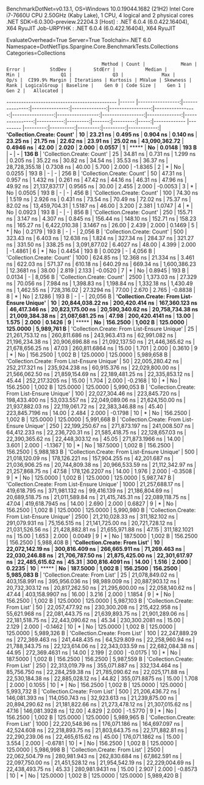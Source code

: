 
BenchmarkDotNet=v0.13.1, OS=Windows 10.0.19044.1682 (21H2)
Intel Core i7-7660U CPU 2.50GHz (Kaby Lake), 1 CPU, 4 logical and 2 physical cores
.NET SDK=6.0.300-preview.22204.3
  [Host]     : .NET 6.0.4 (6.0.422.16404), X64 RyuJIT
  Job-URPYHK : .NET 6.0.4 (6.0.422.16404), X64 RyuJIT

EvaluateOverhead=True  Server=True  Toolchain=.NET 6.0  
Namespace=DotNetTips.Spargine.Core.BenchmarkTests.Collections  Categories=Collections  

                                       Method | Count |             Mean |          Error |         StdDev |        StdErr |           Median |              Min |               Q1 |               Q3 |              Max |          Op/s |  CI99.9% Margin | Iterations | Kurtosis | MValue | Skewness | Rank | LogicalGroup | Baseline |    Gen 0 | Code Size |    Gen 1 |    Gen 2 |   Allocated |
--------------------------------------------- |------ |-----------------:|---------------:|---------------:|--------------:|-----------------:|-----------------:|-----------------:|-----------------:|-----------------:|--------------:|----------------:|-----------:|---------:|-------:|---------:|-----:|------------- |--------- |---------:|----------:|---------:|---------:|------------:|
                   **'Collection.Create: Count'** |    **10** |         **23.21 ns** |       **0.495 ns** |       **0.904 ns** |      **0.140 ns** |         **23.25 ns** |         **21.75 ns** |         **22.62 ns** |         **23.91 ns** |         **25.02 ns** | **43,090,362.72** |       **0.4946 ns** |      **42.00** |    **2.020** |  **2.000** |   **0.0557** |    **1** |            ***** |       **No** |   **0.0148** |     **193 B** |        **-** |        **-** |       **136 B** |
                   'Collection.Create: Count' |    25 |         34.81 ns |       0.731 ns |       1.299 ns |      0.205 ns |         35.22 ns |         30.82 ns |         34.54 ns |         35.53 ns |         36.37 ns | 28,728,355.18 |       0.7308 ns |      40.00 |    5.700 |  2.000 |  -1.8365 |    2 |            * |       No |   0.0255 |     193 B |        - |        - |       256 B |
                   'Collection.Create: Count' |    50 |         47.31 ns |       0.957 ns |       1.432 ns |      0.261 ns |         47.42 ns |         44.16 ns |         46.31 ns |         47.96 ns |         49.92 ns | 21,137,837.17 |       0.9565 ns |      30.00 |    2.455 |  2.000 |  -0.0053 |    3 |            * |       No |   0.0505 |     193 B |        - |        - |       456 B |
                   'Collection.Create: Count' |   100 |         74.30 ns |       1.519 ns |       2.926 ns |      0.431 ns |         73.54 ns |         70.49 ns |         72.02 ns |         75.37 ns |         82.02 ns | 13,459,704.31 |       1.5187 ns |      46.00 |    3.200 |  2.381 |   1.0747 |    4 |            * |       No |   0.0923 |     193 B |        - |        - |       856 B |
                   'Collection.Create: Count' |   250 |        155.71 ns |       3.147 ns |       4.307 ns |      0.845 ns |        156.44 ns |        148.10 ns |        152.71 ns |        158.23 ns |        165.27 ns |  6,422,010.38 |       3.1467 ns |      26.00 |    2.439 |  2.000 |   0.1469 |    5 |            * |       No |   0.2179 |     193 B |        - |        - |     2,056 B |
                   'Collection.Create: Count' |   500 |        323.43 ns |       6.403 ns |      12.638 ns |      1.824 ns |        327.34 ns |        284.37 ns |        321.27 ns |        331.50 ns |        338.25 ns |  3,091,877.02 |       6.4027 ns |      48.00 |    4.399 |  2.000 |  -1.4861 |    6 |            * |       No |   0.4454 |     193 B |   0.0029 |        - |     4,056 B |
                   'Collection.Create: Count' |  1000 |        624.85 ns |      12.368 ns |      21.334 ns |      3.461 ns |        622.03 ns |        571.37 ns |        610.18 ns |        640.29 ns |        669.34 ns |  1,600,386.23 |      12.3681 ns |      38.00 |    2.819 |  2.133 |  -0.0520 |    7 |            * |       No |   0.8945 |     193 B |   0.0134 |        - |     8,056 B |
                   'Collection.Create: Count' |  2500 |      1,373.03 ns |      27.329 ns |      70.056 ns |      7.984 ns |      1,398.83 ns |      1,198.84 ns |      1,332.18 ns |      1,430.49 ns |      1,462.55 ns |    728,316.02 |      27.3294 ns |      77.00 |    2.670 |  2.765 |  -0.8838 |    8 |            * |       No |   2.1286 |     193 B |        - |        - |    20,056 B |
 **'Collection.Create: From List-Ensure Unique'** |    **10** | **20,844,038.22 ns** | **200,420.414 ns** | **167,360.123 ns** | **46,417.346 ns** | **20,823,175.00 ns** | **20,590,340.62 ns** | **20,758,734.38 ns** | **21,009,384.38 ns** | **21,087,681.25 ns** |         **47.98** | **200,420.4141 ns** |      **13.00** |    **1.575** |  **2.000** |   **0.1426** |    **9** |            ***** |       **No** | **156.2500** |   **1,002 B** | **125.0000** | **125.0000** | **5,989,761 B** |
 'Collection.Create: From List-Ensure Unique' |    25 | 21,261,753.12 ns | 260,811.686 ns | 243,963.413 ns | 62,991.082 ns | 21,196,234.38 ns | 20,906,696.88 ns | 21,092,137.50 ns | 21,446,365.62 ns | 21,678,656.25 ns |         47.03 | 260,811.6864 ns |      15.00 |    1.701 |  2.000 |   0.3610 |    9 |            * |       No | 156.2500 |   1,002 B | 125.0000 | 125.0000 | 5,989,658 B |
 'Collection.Create: From List-Ensure Unique' |    50 | 22,005,280.42 ns | 252,217.321 ns | 235,924.238 ns | 60,915.376 ns | 22,029,800.00 ns | 21,566,062.50 ns | 21,859,154.69 ns | 22,189,481.25 ns | 22,335,853.12 ns |         45.44 | 252,217.3205 ns |      15.00 |    1.704 |  2.000 |  -0.2168 |   10 |            * |       No | 156.2500 |   1,002 B | 125.0000 | 125.0000 | 5,990,053 B |
 'Collection.Create: From List-Ensure Unique' |   100 | 22,027,304.46 ns | 223,845.720 ns | 198,433.400 ns | 53,033.557 ns | 22,049,089.06 ns | 21,624,150.00 ns | 21,937,882.03 ns | 22,119,061.72 ns | 22,383,346.88 ns |         45.40 | 223,845.7196 ns |      14.00 |    2.484 |  2.000 |  -0.1798 |   10 |            * |       No | 156.2500 |   1,002 B | 125.0000 | 125.0000 | 5,991,668 B |
 'Collection.Create: From List-Ensure Unique' |   250 | 22,199,250.67 ns | 271,873.197 ns | 241,008.507 ns | 64,412.233 ns | 22,236,720.31 ns | 21,585,418.75 ns | 22,128,657.03 ns | 22,390,365.62 ns | 22,448,303.12 ns |         45.05 | 271,873.1966 ns |      14.00 |    3.601 |  2.000 |  -1.1367 |   10 |            * |       No | 187.5000 |   1,002 B | 156.2500 | 156.2500 | 5,988,183 B |
 'Collection.Create: From List-Ensure Unique' |   500 | 21,018,120.09 ns | 178,126.221 ns | 157,904.255 ns | 42,201.687 ns | 21,036,906.25 ns | 20,744,809.38 ns | 20,966,533.59 ns | 21,112,342.97 ns | 21,257,868.75 ns |         47.58 | 178,126.2207 ns |      14.00 |    1.976 |  2.000 |  -0.3508 |    9 |            * |       No | 125.0000 |   1,002 B | 125.0000 | 125.0000 | 5,987,747 B |
 'Collection.Create: From List-Ensure Unique' |  1000 | 21,257,688.17 ns | 419,618.795 ns | 371,981.132 ns | 99,416.139 ns | 21,186,804.69 ns | 20,689,518.75 ns | 21,011,589.84 ns | 21,415,745.31 ns | 22,089,118.75 ns |         47.04 | 419,618.7945 ns |      14.00 |    2.690 |  2.000 |   0.6827 |    9 |            * |       No | 156.2500 |   1,002 B | 125.0000 | 125.0000 | 5,990,980 B |
 'Collection.Create: From List-Ensure Unique' |  2500 | 21,210,028.33 ns | 311,182.102 ns | 291,079.931 ns | 75,156.515 ns | 21,141,725.00 ns | 20,721,728.12 ns | 21,031,526.56 ns | 21,428,882.81 ns | 21,655,971.88 ns |         47.15 | 311,182.1021 ns |      15.00 |    1.653 |  2.000 |   0.0049 |    9 |            * |       No | 187.5000 |   1,002 B | 156.2500 | 156.2500 | 5,988,408 B |
               **'Collection.Create: From List'** |    **10** | **22,072,142.19 ns** | **300,816.409 ns** | **266,665.911 ns** | **71,269.463 ns** | **22,030,246.88 ns** | **21,706,787.50 ns** | **21,875,425.00 ns** | **22,301,617.97 ns** | **22,485,615.62 ns** |         **45.31** | **300,816.4091 ns** |      **14.00** |    **1.516** |  **2.000** |   **0.2235** |   **10** |            ***** |       **No** | **187.5000** |   **1,002 B** | **156.2500** | **156.2500** | **5,985,083 B** |
               'Collection.Create: From List' |    25 | 21,078,849.02 ns | 403,158.991 ns | 395,956.036 ns | 98,989.009 ns | 20,887,903.12 ns | 20,732,303.12 ns | 20,817,262.50 ns | 21,295,600.00 ns | 22,058,140.62 ns |         47.44 | 403,158.9907 ns |      16.00 |    3.216 |  2.000 |   1.1854 |    9 |            * |       No | 156.2500 |   1,002 B | 125.0000 | 125.0000 | 5,987,103 B |
               'Collection.Create: From List' |    50 | 22,057,477.92 ns | 230,300.208 ns | 215,422.958 ns | 55,621.968 ns | 22,081,443.75 ns | 21,639,893.75 ns | 21,901,289.06 ns | 22,181,518.75 ns | 22,443,090.62 ns |         45.34 | 230,300.2081 ns |      15.00 |    2.129 |  2.000 |  -0.1462 |   10 |            * |       No | 125.0000 |   1,002 B | 125.0000 | 125.0000 | 5,989,326 B |
               'Collection.Create: From List' |   100 | 22,247,889.29 ns | 272,369.463 ns | 241,448.435 ns | 64,529.809 ns | 22,258,960.94 ns | 21,788,343.75 ns | 22,123,614.06 ns | 22,343,033.59 ns | 22,682,084.38 ns |         44.95 | 272,369.4631 ns |      14.00 |    2.199 |  2.000 |  -0.0175 |   10 |            * |       No | 187.5000 |   1,002 B | 156.2500 | 156.2500 | 5,987,559 B |
               'Collection.Create: From List' |   250 | 22,313,019.79 ns | 355,071.887 ns | 332,134.464 ns | 85,756.750 ns | 22,284,259.38 ns | 21,785,090.62 ns | 22,025,171.88 ns | 22,530,184.38 ns | 22,885,028.12 ns |         44.82 | 355,071.8875 ns |      15.00 |    1.708 |  2.000 |   0.1055 |   10 |            * |       No | 156.2500 |   1,002 B | 125.0000 | 125.0000 | 5,993,732 B |
               'Collection.Create: From List' |   500 | 21,206,436.72 ns | 146,081.393 ns | 114,050.743 ns | 32,923.613 ns | 21,239,875.00 ns | 20,894,290.62 ns | 21,181,822.66 ns | 21,273,478.12 ns | 21,307,015.62 ns |         47.16 | 146,081.3928 ns |      12.00 |    4.829 |  2.000 |  -1.5770 |    9 |            * |       No | 156.2500 |   1,002 B | 125.0000 | 125.0000 | 5,989,965 B |
               'Collection.Create: From List' |  1000 | 22,220,548.96 ns | 176,071.186 ns | 164,697.097 ns | 42,524.608 ns | 22,218,893.75 ns | 21,803,643.75 ns | 22,171,882.81 ns | 22,290,239.06 ns | 22,465,615.62 ns |         45.00 | 176,071.1862 ns |      15.00 |    3.554 |  2.000 |  -0.6781 |   10 |            * |       No | 156.2500 |   1,002 B | 125.0000 | 125.0000 | 5,986,998 B |
               'Collection.Create: From List' |  2500 | 22,062,504.79 ns | 280,981.943 ns | 262,830.684 ns | 67,862.591 ns | 22,097,750.00 ns | 21,451,528.12 ns | 21,954,542.19 ns | 22,229,004.69 ns | 22,438,493.75 ns |         45.33 | 280,981.9431 ns |      15.00 |    2.907 |  2.000 |  -0.8573 |   10 |            * |       No | 125.0000 |   1,002 B | 125.0000 | 125.0000 | 5,989,420 B |
